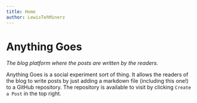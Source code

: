 ```yaml
---
title: Home
author: LewisTehMinerz
---
```


# Anything Goes
*The blog platform where the posts are written by the readers.*

Anything Goes is a social experiment sort of thing. It allows the readers of the blog to write posts by just adding a markdown file
(including this one!) to a GitHub repository. The repository is available to visit by clicking `Create a Post` in the top right.
